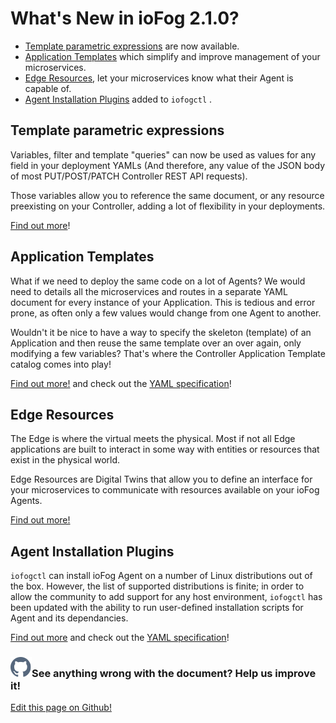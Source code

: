 # What's New in ioFog 2.1.0?

- [Template parametric expressions](../reference-iofogctl/reference-template-engine.html) are now available.
- [Application Templates](../applications/application-templates.html) which simplify and improve management of your microservices.
- [Edge Resources](../agent-management/edge-resources.html), let your microservices know what their Agent is capable of.
- [Agent Installation Plugins](../platform-deployment/setup-your-agents.html#customize-agent-installation) added to `iofogctl` .

## Template parametric expressions

Variables, filter and template "queries" can now be used as values for any field in your deployment YAMLs (And therefore, any value of the JSON body of most PUT/POST/PATCH Controller REST API requests).

Those variables allow you to reference the same document, or any resource preexisting on your Controller, adding a lot of flexibility in your deployments.

[Find out more](../reference-iofogctl/reference-template-engine.html)!

## Application Templates

What if we need to deploy the same code on a lot of Agents? We would need to details all the microservices and routes in a separate YAML document for every instance of your Application. This is tedious and error prone, as often only a few values would change from one Agent to another.

Wouldn't it be nice to have a way to specify the skeleton (template) of an Application and then reuse the same template over an over again, only modifying a few variables? That's where the Controller Application Template catalog comes into play!

[Find out more!](../applications/application-templates.html) and check out the [YAML specification](../reference-iofogctl/reference-application-template.html)!

## Edge Resources

The Edge is where the virtual meets the physical. Most if not all Edge applications are built to interact in some way with entities or resources that exist in the physical world.

Edge Resources are Digital Twins that allow you to define an interface for your microservices to communicate with resources available on your ioFog Agents.

[Find out more!](../agent-management/edge-resources.html)

## Agent Installation Plugins

`iofogctl` can install ioFog Agent on a number of Linux distributions out of the box. However, the list of supported distributions is finite; in order to allow the community to add support for any host environment, `iofogctl` has been updated with the ability to run user-defined installation scripts for Agent and its dependancies.

[Find out more](../platform-deployment/setup-your-agents.html#customize-agent-installation) and check out the [YAML specification](../reference-iofogctl/reference-agent.html#installation-plugin-fields)!

<aside class="notifications contribute">
  <h3><img src="/images/icos/ico-github.svg" alt="">See anything wrong with the document? Help us improve it!</h3>
  <a href="https://github.com/eclipse-iofog/iofog.org/edit/develop/content/docs/2.1/getting-started/whats-new.md"
    target="_blank">
    <p>Edit this page on Github!</p>
  </a>
</aside>
